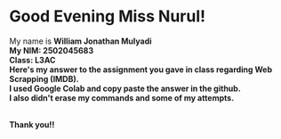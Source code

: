 <h1>Good Evening Miss Nurul!</h1>

My name is <b>William Jonathan Mulyadi<br>My NIM:<b> 2502045683<br>Class: <b>L3AC
<br>
Here's my <b>answer</b> to the assignment you gave in class regarding Web Scrapping (IMDB).<br>
I used Google Colab and copy paste the answer in the github.<br>
I also didn't erase my commands and some of my attempts.<br>

<br>
Thank you!!
